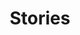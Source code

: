 ---
draft: true
title: Stories
description: 'Stories from Alabama Ecological Services Field Office.'
nav: Stories
type: field-station
query: 'Alabama Ecological Services Field Office'
section: articles
tags:
    - 'Alabama Ecological Services Field Office'
updated: 'February 8th, 2018'
---